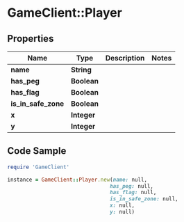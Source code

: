 # GameClient::Player

## Properties

Name | Type | Description | Notes
------------ | ------------- | ------------- | -------------
**name** | **String** |  | 
**has_peg** | **Boolean** |  | 
**has_flag** | **Boolean** |  | 
**is_in_safe_zone** | **Boolean** |  | 
**x** | **Integer** |  | 
**y** | **Integer** |  | 

## Code Sample

```ruby
require 'GameClient'

instance = GameClient::Player.new(name: null,
                                 has_peg: null,
                                 has_flag: null,
                                 is_in_safe_zone: null,
                                 x: null,
                                 y: null)
```


